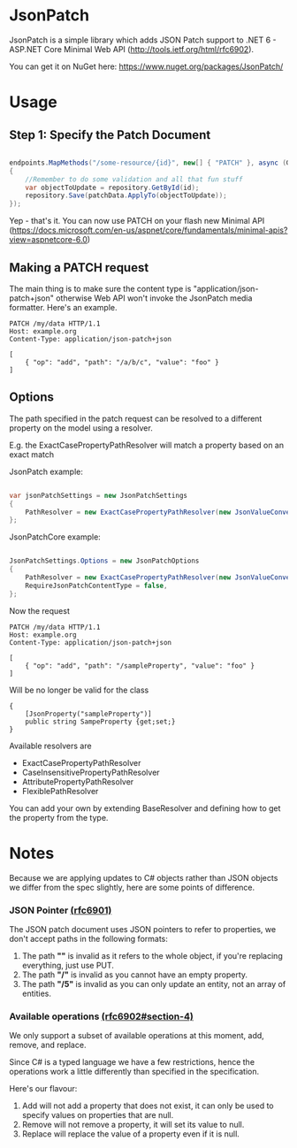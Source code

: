 JsonPatch
=========

JsonPatch is a simple library which adds JSON Patch support to .NET 6 - ASP.NET Core Minimal Web API (http://tools.ietf.org/html/rfc6902).

You can get it on NuGet here: https://www.nuget.org/packages/JsonPatch/

Usage
=========

## Step 1: Specify the Patch Document

```C#

endpoints.MapMethods("/some-resource/{id}", new[] { "PATCH" }, async (Guid id, JsonPatchDocument<SomeDto> model) =>
{
    //Remember to do some validation and all that fun stuff
    var objectToUpdate = repository.GetById(id);
    repository.Save(patchData.ApplyTo(objectToUpdate));
});

```

Yep - that's it. You can now use PATCH on your flash new Minimal API (https://docs.microsoft.com/en-us/aspnet/core/fundamentals/minimal-apis?view=aspnetcore-6.0)

## Making a PATCH request

The main thing is to make sure the content type is "application/json-patch+json" otherwise Web API won't invoke the JsonPatch media formatter. Here's an example.

    PATCH /my/data HTTP/1.1
    Host: example.org
    Content-Type: application/json-patch+json
    
    [
        { "op": "add", "path": "/a/b/c", "value": "foo" }
    ]

## Options

The path specified in the patch request can be resolved to a different property on the model using a resolver.

E.g. the ExactCasePropertyPathResolver will match a property based on an exact match

JsonPatch example:
```C#

var jsonPatchSettings = new JsonPatchSettings
{
	PathResolver = new ExactCasePropertyPathResolver(new JsonValueConverter())
};

```

JsonPatchCore example:
```C#

JsonPatchSettings.Options = new JsonPatchOptions
{
    PathResolver = new ExactCasePropertyPathResolver(new JsonValueConverter()),
    RequireJsonPatchContentType = false,
};

```


Now the request 

    PATCH /my/data HTTP/1.1
    Host: example.org
    Content-Type: application/json-patch+json
    
    [
        { "op": "add", "path": "/sampleProperty", "value": "foo" }
    ]
    
Will be no longer be valid for the class

    {
        [JsonProperty("sampleProperty")]
        public string SampeProperty {get;set;}
    }

Available resolvers are
* ExactCasePropertyPathResolver
* CaseInsensitivePropertyPathResolver
* AttributePropertyPathResolver
* FlexiblePathResolver

You can add your own by extending BaseResolver and defining how to get the property from the type. 

Notes
=========

Because we are applying updates to C# objects rather than JSON objects we differ from the spec slightly, here are some points of difference.

### JSON Pointer [(rfc6901)](http://tools.ietf.org/html/rfc6901)

The JSON patch document uses JSON pointers to refer to properties, we don't accept paths in the following formats:

1. The path __""__ is invalid as it refers to the whole object, if you're replacing everything, just use PUT.
2. The path __"/"__ is invalid as you cannot have an empty property.
3. The path __"/5"__ is invalid as you can only update an entity, not an array of entities.

### Available operations [(rfc6902#section-4)](http://tools.ietf.org/html/rfc6902#section-4)

We only support a subset of available operations at this moment, add, remove, and replace.

Since C# is a typed language we have a few restrictions, hence the operations work a little differently than specified in the specification.

Here's our flavour:

1. Add will not add a property that does not exist, it can only be used to specify values on properties that are null.
2. Remove will not remove a property, it will set its value to null.
3. Replace will replace the value of a property even if it is null.
